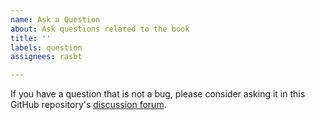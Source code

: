 ```yaml
---
name: Ask a Question
about: Ask questions related to the book
title: ''
labels: question
assignees: rasbt

---
```


If you have a question that is not a bug, please consider asking it in this GitHub repository's [discussion forum](https://github.com/rasbt/LLMs-from-scratch/discussions).
